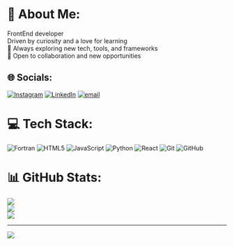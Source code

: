# 💫 About Me:
FrontEnd developer<br>Driven by curiosity and a love for learning<br>🌱 Always exploring new tech, tools, and frameworks<br>🤝 Open to collaboration and new opportunities


## 🌐 Socials:
[![Instagram](https://img.shields.io/badge/Instagram-%23E4405F.svg?logo=Instagram&logoColor=white)](https://instagram.com/joao_marcosbn) [![LinkedIn](https://img.shields.io/badge/LinkedIn-%230077B5.svg?logo=linkedin&logoColor=white)](https://linkedin.com/in/https://www.linkedin.com/in/jo%C3%A3o-marcos-batista-nunes-040421196/) [![email](https://img.shields.io/badge/Email-D14836?logo=gmail&logoColor=white)](mailto:joaomarcosn@ymail.com) 

# 💻 Tech Stack:
![Fortran](https://img.shields.io/badge/Fortran-%23734F96.svg?style=for-the-badge&logo=fortran&logoColor=white) ![HTML5](https://img.shields.io/badge/html5-%23E34F26.svg?style=for-the-badge&logo=html5&logoColor=white) ![JavaScript](https://img.shields.io/badge/javascript-%23323330.svg?style=for-the-badge&logo=javascript&logoColor=%23F7DF1E) ![Python](https://img.shields.io/badge/python-3670A0?style=for-the-badge&logo=python&logoColor=ffdd54) ![React](https://img.shields.io/badge/react-%2320232a.svg?style=for-the-badge&logo=react&logoColor=%2361DAFB) ![Git](https://img.shields.io/badge/git-%23F05033.svg?style=for-the-badge&logo=git&logoColor=white) ![GitHub](https://img.shields.io/badge/github-%23121011.svg?style=for-the-badge&logo=github&logoColor=white)
# 📊 GitHub Stats:
![](https://github-readme-stats.vercel.app/api?username=joaomarcosbn&theme=dark&hide_border=false&include_all_commits=true&count_private=false)<br/>
![](https://nirzak-streak-stats.vercel.app/?user=joaomarcosbn&theme=dark&hide_border=false)<br/>
![](https://github-readme-stats.vercel.app/api/top-langs/?username=joaomarcosbn&theme=dark&hide_border=false&include_all_commits=true&count_private=false&layout=compact)

---
[![](https://visitcount.itsvg.in/api?id=joaomarcosbn&icon=0&color=0)](https://visitcount.itsvg.in)

<!-- Proudly created with GPRM ( https://gprm.itsvg.in ) -->
